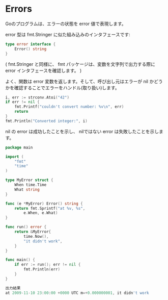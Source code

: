 # Errors
Goのプログラムは、エラーの状態を error 値で表現します。

error 型は fmt.Stringer に似た組み込みのインタフェースです:<br>

```go
type error interface {
    Error() string
}
```

( fmt.Stringer と同様に、 fmt パッケージは、変数を文字列で出力する際に error インタフェースを確認します。 )

よく、関数は error 変数を返します。そして、呼び出し元はエラーが nil かどうかを確認することでエラーをハンドル(取り扱い)します。


```go
i, err := strconv.Atoi("42")
if err != nil {
    fmt.Printf("couldn't convert number: %v\n", err)
    return
}
fmt.Println("Converted integer:", i)
```
nil の error は成功したことを示し、 nilではない error は失敗したことを示します。<br>

```go
package main

import (
	"fmt"
	"time"
)

type MyError struct {
	When time.Time
	What string
}

func (e *MyError) Error() string {
	return fmt.Sprintf("at %v, %s",
		e.When, e.What)
}

func run() error {
	return &MyError{
		time.Now(),
		"it didn't work",
	}
}

func main() {
	if err := run(); err != nil {
		fmt.Println(err)
	}
}

出力結果
at 2009-11-10 23:00:00 +0000 UTC m=+0.000000001, it didn't work
```                                                       
